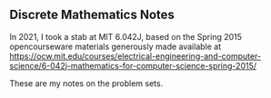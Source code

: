 Discrete Mathematics Notes
---

In 2021, I took a stab at MIT 6.042J, based on the Spring 2015 opencourseware materials generously made available at https://ocw.mit.edu/courses/electrical-engineering-and-computer-science/6-042j-mathematics-for-computer-science-spring-2015/

These are my notes on the problem sets.
